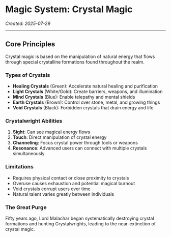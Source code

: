 # Magic System: Crystal Magic

*Created: 2025-07-29*

---

## Core Principles

Crystal magic is based on the manipulation of natural energy that flows through special crystalline formations found throughout the realm.

### Types of Crystals
- **Healing Crystals** (Green): Accelerate natural healing and purification
- **Light Crystals** (White/Gold): Create barriers, weapons, and illumination
- **Mind Crystals** (Blue): Enable telepathy and mental shields
- **Earth Crystals** (Brown): Control over stone, metal, and growing things
- **Void Crystals** (Black): Forbidden crystals that drain energy and life

### Crystalwright Abilities
1. **Sight**: Can see magical energy flows
2. **Touch**: Direct manipulation of crystal energy
3. **Channeling**: Focus crystal power through tools or weapons
4. **Resonance**: Advanced users can connect with multiple crystals simultaneously

### Limitations
- Requires physical contact or close proximity to crystals
- Overuse causes exhaustion and potential magical burnout
- Void crystals corrupt users over time
- Natural talent varies greatly between individuals

### The Great Purge
Fifty years ago, Lord Malachar began systematically destroying crystal formations and hunting Crystalwrights, leading to the near-extinction of crystal magic.
